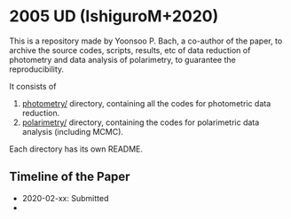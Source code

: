 # 2005 UD (IshiguroM+2020)

This is a repository made by Yoonsoo P. Bach, a co-author of the paper, to archive the source codes, scripts, results, etc of data reduction of photometry and data analysis of polarimetry, to guarantee the reproducibility.

It consists of

1. [photometry/](photometry/) directory, containing all the codes for photometric data reduction.
2. [polarimetry/](polarimetry/) directory, containing the codes for polarimetric data analysis (including MCMC).

Each directory has its own README.



## Timeline of the Paper

* 2020-02-xx: Submitted
* 